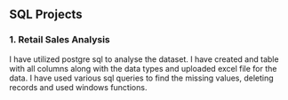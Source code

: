 ## SQL Projects
### 1. Retail Sales Analysis
I have utilized postgre sql to analyse the dataset.
I have created and table with all columns along with the data types and uploaded excel file for the data.
I have used various sql queries to find the missing values, deleting records and used windows functions.
